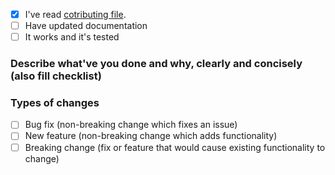 - [x] I've read [cotributing file](https://github.com/Prastiwar/RepositoryTemplate/tree/master/.github/CONTRIBUTING.md).
- [ ] Have updated documentation  
- [ ] It works and it's tested  
### Describe what've you done and why, clearly and concisely (also fill checklist)

### Types of changes
- [ ] Bug fix (non-breaking change which fixes an issue)
- [ ] New feature (non-breaking change which adds functionality)
- [ ] Breaking change (fix or feature that would cause existing functionality to change)
